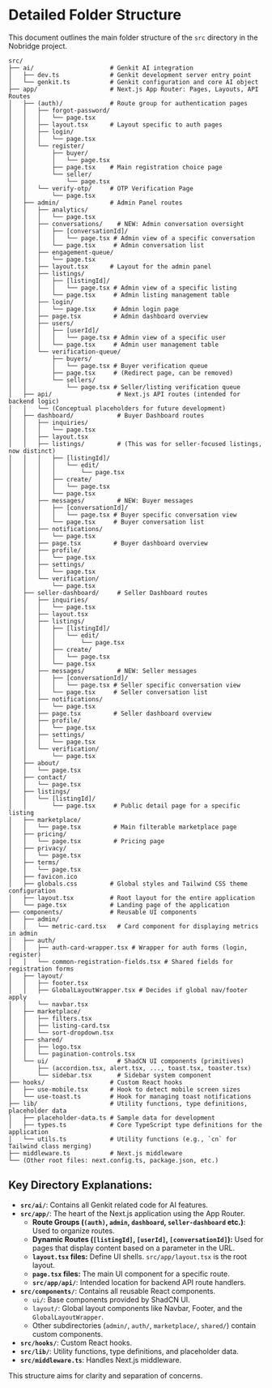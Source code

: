 
# Detailed Folder Structure

This document outlines the main folder structure of the `src` directory in the Nobridge project.

```
src/
├── ai/                     # Genkit AI integration
│   ├── dev.ts              # Genkit development server entry point
│   └── genkit.ts           # Genkit configuration and core AI object
├── app/                    # Next.js App Router: Pages, Layouts, API Routes
│   ├── (auth)/             # Route group for authentication pages
│   │   ├── forgot-password/
│   │   │   └── page.tsx
│   │   ├── layout.tsx      # Layout specific to auth pages
│   │   ├── login/
│   │   │   └── page.tsx
│   │   └── register/
│   │       ├── buyer/
│   │       │   └── page.tsx
│   │       ├── page.tsx    # Main registration choice page
│   │       └── seller/
│   │           └── page.tsx
│   │   └── verify-otp/     # OTP Verification Page
│   │       └── page.tsx
│   ├── admin/              # Admin Panel routes
│   │   ├── analytics/
│   │   │   └── page.tsx
│   │   ├── conversations/    # NEW: Admin conversation oversight
│   │   │   ├── [conversationId]/
│   │   │   │   └── page.tsx # Admin view of a specific conversation
│   │   │   └── page.tsx     # Admin conversation list
│   │   ├── engagement-queue/
│   │   │   └── page.tsx
│   │   ├── layout.tsx      # Layout for the admin panel
│   │   ├── listings/
│   │   │   ├── [listingId]/
│   │   │   │   └── page.tsx # Admin view of a specific listing
│   │   │   └── page.tsx     # Admin listing management table
│   │   ├── login/
│   │   │   └── page.tsx     # Admin login page
│   │   ├── page.tsx         # Admin dashboard overview
│   │   ├── users/
│   │   │   ├── [userId]/
│   │   │   │   └── page.tsx # Admin view of a specific user
│   │   │   └── page.tsx     # Admin user management table
│   │   └── verification-queue/
│   │       ├── buyers/
│   │       │   └── page.tsx # Buyer verification queue
│   │       ├── page.tsx     # (Redirect page, can be removed)
│   │       └── sellers/
│   │           └── page.tsx # Seller/listing verification queue
│   ├── api/                  # Next.js API routes (intended for backend logic)
│   │   └── (Conceptual placeholders for future development)
│   ├── dashboard/            # Buyer Dashboard routes
│   │   ├── inquiries/
│   │   │   └── page.tsx
│   │   ├── layout.tsx
│   │   ├── listings/         # (This was for seller-focused listings, now distinct)
│   │   │   ├── [listingId]/
│   │   │   │   └── edit/
│   │   │   │       └── page.tsx
│   │   │   ├── create/
│   │   │   │   └── page.tsx
│   │   │   └── page.tsx
│   │   ├── messages/         # NEW: Buyer messages
│   │   │   ├── [conversationId]/
│   │   │   │   └── page.tsx # Buyer specific conversation view
│   │   │   └── page.tsx     # Buyer conversation list
│   │   ├── notifications/
│   │   │   └── page.tsx
│   │   ├── page.tsx         # Buyer dashboard overview
│   │   ├── profile/
│   │   │   └── page.tsx
│   │   ├── settings/
│   │   │   └── page.tsx
│   │   └── verification/
│   │       └── page.tsx
│   ├── seller-dashboard/     # Seller Dashboard routes
│   │   ├── inquiries/
│   │   │   └── page.tsx
│   │   ├── layout.tsx
│   │   ├── listings/
│   │   │   ├── [listingId]/
│   │   │   │   └── edit/
│   │   │   │       └── page.tsx
│   │   │   ├── create/
│   │   │   │   └── page.tsx
│   │   │   └── page.tsx
│   │   ├── messages/         # NEW: Seller messages
│   │   │   ├── [conversationId]/
│   │   │   │   └── page.tsx # Seller specific conversation view
│   │   │   └── page.tsx     # Seller conversation list
│   │   ├── notifications/
│   │   │   └── page.tsx
│   │   ├── page.tsx         # Seller dashboard overview
│   │   ├── profile/
│   │   │   └── page.tsx
│   │   ├── settings/
│   │   │   └── page.tsx
│   │   └── verification/
│   │       └── page.tsx
│   ├── about/
│   │   └── page.tsx
│   ├── contact/
│   │   └── page.tsx
│   ├── listings/
│   │   └── [listingId]/
│   │       └── page.tsx     # Public detail page for a specific listing
│   ├── marketplace/
│   │   └── page.tsx         # Main filterable marketplace page
│   ├── pricing/
│   │   └── page.tsx         # Pricing page
│   ├── privacy/
│   │   └── page.tsx
│   ├── terms/
│   │   └── page.tsx
│   ├── favicon.ico
│   ├── globals.css         # Global styles and Tailwind CSS theme configuration
│   ├── layout.tsx          # Root layout for the entire application
│   └── page.tsx            # Landing page of the application
├── components/             # Reusable UI components
│   ├── admin/
│   │   └── metric-card.tsx   # Card component for displaying metrics in admin
│   ├── auth/
│   │   ├── auth-card-wrapper.tsx # Wrapper for auth forms (login, register)
│   │   └── common-registration-fields.tsx # Shared fields for registration forms
│   ├── layout/
│   │   ├── footer.tsx
│   │   ├── GlobalLayoutWrapper.tsx # Decides if global nav/footer apply
│   │   └── navbar.tsx
│   ├── marketplace/
│   │   ├── filters.tsx
│   │   ├── listing-card.tsx
│   │   └── sort-dropdown.tsx
│   ├── shared/
│   │   ├── logo.tsx
│   │   └── pagination-controls.tsx
│   └── ui/                   # ShadCN UI components (primitives)
│       ├── (accordion.tsx, alert.tsx, ..., toast.tsx, toaster.tsx)
│       └── sidebar.tsx       # Sidebar system component
├── hooks/                  # Custom React hooks
│   ├── use-mobile.tsx      # Hook to detect mobile screen sizes
│   └── use-toast.ts        # Hook for managing toast notifications
├── lib/                    # Utility functions, type definitions, placeholder data
│   ├── placeholder-data.ts # Sample data for development
│   ├── types.ts            # Core TypeScript type definitions for the application
│   └── utils.ts            # Utility functions (e.g., `cn` for Tailwind class merging)
├── middleware.ts           # Next.js middleware
└── (Other root files: next.config.ts, package.json, etc.)
```

## Key Directory Explanations:

*   **`src/ai/`**: Contains all Genkit related code for AI features.
*   **`src/app/`**: The heart of the Next.js application using the App Router.
    *   **Route Groups (`(auth)`, `admin`, `dashboard`, `seller-dashboard` etc.)**: Used to organize routes.
    *   **Dynamic Routes (`[listingId]`, `[userId]`, `[conversationId]`):** Used for pages that display content based on a parameter in the URL.
    *   **`layout.tsx` files:** Define UI shells. `src/app/layout.tsx` is the root layout.
    *   **`page.tsx` files:** The main UI component for a specific route.
    *   **`src/app/api/`**: Intended location for backend API route handlers.
*   **`src/components/`**: Contains all reusable React components.
    *   `ui/`: Base components provided by ShadCN UI.
    *   `layout/`: Global layout components like Navbar, Footer, and the `GlobalLayoutWrapper`.
    *   Other subdirectories (`admin/`, `auth/`, `marketplace/`, `shared/`) contain custom components.
*   **`src/hooks/`**: Custom React hooks.
*   **`src/lib/`**: Utility functions, type definitions, and placeholder data.
*   **`src/middleware.ts`**: Handles Next.js middleware.

This structure aims for clarity and separation of concerns.

    
